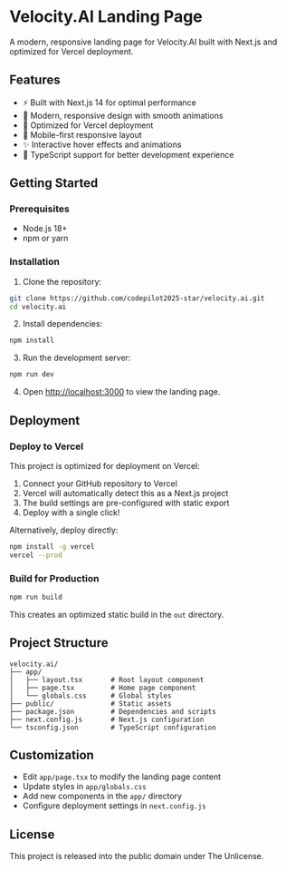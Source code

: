 # Velocity.AI Landing Page

A modern, responsive landing page for Velocity.AI built with Next.js and optimized for Vercel deployment.

## Features

- ⚡ Built with Next.js 14 for optimal performance
- 🎨 Modern, responsive design with smooth animations
- 🚀 Optimized for Vercel deployment
- 📱 Mobile-first responsive layout
- ✨ Interactive hover effects and animations
- 🔧 TypeScript support for better development experience

## Getting Started

### Prerequisites

- Node.js 18+ 
- npm or yarn

### Installation

1. Clone the repository:
```bash
git clone https://github.com/codepilot2025-star/velocity.ai.git
cd velocity.ai
```

2. Install dependencies:
```bash
npm install
```

3. Run the development server:
```bash
npm run dev
```

4. Open [http://localhost:3000](http://localhost:3000) to view the landing page.

## Deployment

### Deploy to Vercel

This project is optimized for deployment on Vercel:

1. Connect your GitHub repository to Vercel
2. Vercel will automatically detect this as a Next.js project
3. The build settings are pre-configured with static export
4. Deploy with a single click!

Alternatively, deploy directly:
```bash
npm install -g vercel
vercel --prod
```

### Build for Production

```bash
npm run build
```

This creates an optimized static build in the `out` directory.

## Project Structure

```
velocity.ai/
├── app/
│   ├── layout.tsx       # Root layout component
│   ├── page.tsx         # Home page component
│   └── globals.css      # Global styles
├── public/              # Static assets
├── package.json         # Dependencies and scripts
├── next.config.js       # Next.js configuration
└── tsconfig.json        # TypeScript configuration
```

## Customization

- Edit `app/page.tsx` to modify the landing page content
- Update styles in `app/globals.css` 
- Add new components in the `app/` directory
- Configure deployment settings in `next.config.js`

## License

This project is released into the public domain under The Unlicense.
